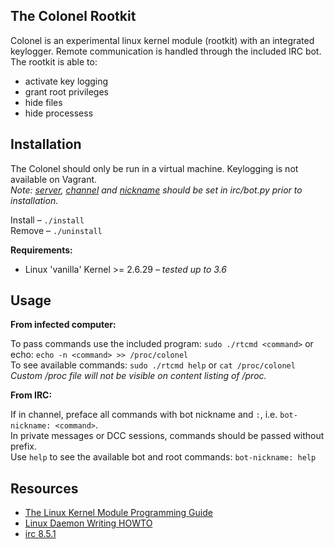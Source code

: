 ## The Colonel Rootkit
Colonel is an experimental linux kernel module (rootkit) with an integrated keylogger. Remote communication is handled through the included IRC bot. The rootkit is able to:  
* activate key logging
* grant root privileges
* hide files
* hide processess

## Installation
The Colonel should only be run in a virtual machine. Keylogging is not available on Vagrant.  
_Note: [server](../master/irc/bot.py#L37), [channel](../master/irc/bot.py#L39) and [nickname](../master/irc/bot.py#L40) should be set in irc/bot.py prior to installation._

Install –  `./install`  
Remove –  `./uninstall`  

**Requirements:**
* Linux 'vanilla' Kernel >= 2.6.29 _– tested up to 3.6_

## Usage
**From infected computer:**

To pass commands use the included program: `sudo ./rtcmd <command>` or echo: `echo -n <command> >> /proc/colonel`  
To see available commands: `sudo ./rtcmd help` or `cat /proc/colonel`  
_Custom /proc file will not be visible on content listing of /proc._


**From IRC:**

If in channel, preface all commands with bot nickname and `:`, i.e. `bot-nickname: <command>`.  
In private messages or DCC sessions, commands should be passed without prefix.  
Use `help` to see the  available bot and root commands: `bot-nickname: help`


## Resources
* [The Linux Kernel Module Programming Guide](http://www.tldp.org/LDP/lkmpg/2.6/html/)
* [Linux Daemon Writing HOWTO](http://www.netzmafia.de/skripten/unix/linux-daemon-howto.html)
* [irc 8.5.1](https://pypi.python.org/pypi/irc)
